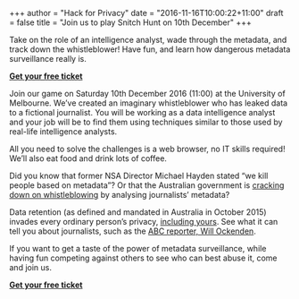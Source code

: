 +++
author = "Hack for Privacy"
date = "2016-11-16T10:00:22+11:00"
draft = false
title = "Join us to play Snitch Hunt on 10th December"
+++

Take on the role of an intelligence analyst, wade through the metadata, and track down the whistleblower!  Have fun, and learn how dangerous metadata surveillance really is.

<p class="center">
<a class="button" href="https://hack-for-privacy-snitch-hunt.eventbrite.com/"><strong>Get your free ticket</strong></a>
</p>

Join our game on Saturday 10th December 2016 (11:00) at the University of Melbourne. We’ve created an imaginary whistleblower who has leaked data to a fictional journalist. You will be working as a data intelligence analyst and your job will be to find them using techniques similar to those used by real-life intelligence analysts. 

All you need to solve the challenges is a web browser, no IT skills required! We’ll also eat food and drink lots of coffee.

Did you know that former NSA Director Michael Hayden stated “we kill people based on metadata”? Or that the Australian government is [cracking down on whistleblowing](https://www.techdirt.com/articles/20160829/06300835377/australian-government-using-data-retention-law-to-seek-out-journalists-sources-hunt-down-whistleblowers.shtml) by analysing journalists’ metadata?

Data retention (as defined and mandated in Australia in October 2015) invades every ordinary person’s privacy, [including yours](https://robindoherty.com/2015/10/07/your-digital-privacy-ends-this-time-next-week.html). See what it can tell you about journalists, such as the [ABC reporter, Will Ockenden](http://www.abc.net.au/news/2015-08-16/metadata-retention-privacy-phone-will-ockenden/6694152).

If you want to get a taste of the power of metadata surveillance, while having fun competing against others to see who can best abuse it, come and join us.


<p class="center">
<a class="button" href="https://hack-for-privacy-snitch-hunt.eventbrite.com/"><strong>Get your free ticket</strong></a>
</p>


